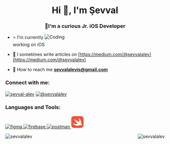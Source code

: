 <h1 align="center">Hi 👋, I'm Şevval</h1>
<h3 align="center">🌻I'm a curious Jr. iOS Developer</h3>
<img align="right" alt="Coding" width="380" src="https://res.cloudinary.com/practicaldev/image/fetch/s--2bZIjPGC--/c_limit%2Cf_auto%2Cfl_progressive%2Cq_66%2Cw_880/https://dev-to-uploads.s3.amazonaws.com/i/d4tvukbt5mra37cvwklk.gif">

- ⭐️ I’m currently working on iOS

- 📒 I sometimes write articles on [https://medium.com/@sevvalalev](https://medium.com/@sevvalalev)

- 📩 How to reach me **sevvalalevis@gmail.com**


<h3 align="left">Connect with me:</h3>
<p align="left">
<a href="https://linkedin.com/in/şevval-alev" target="blank"><img align="center" src="https://raw.githubusercontent.com/rahuldkjain/github-profile-readme-generator/master/src/images/icons/Social/linked-in-alt.svg" alt="şevval-alev" height="30" width="40" /></a>
<a href="https://medium.com/@sevvalalev" target="blank"><img align="center" src="https://raw.githubusercontent.com/rahuldkjain/github-profile-readme-generator/master/src/images/icons/Social/medium.svg" alt="@sevvalalev" height="30" width="40" /></a>
</p>

<h3 align="left">Languages and Tools:</h3>
<p align="left"> <a href="https://www.figma.com/" target="_blank" rel="noreferrer"> <img src="https://www.vectorlogo.zone/logos/figma/figma-icon.svg" alt="figma" width="40" height="40"/> </a> <a href="https://firebase.google.com/" target="_blank" rel="noreferrer"> <img src="https://www.vectorlogo.zone/logos/firebase/firebase-icon.svg" alt="firebase" width="40" height="40"/> </a> <a href="https://postman.com" target="_blank" rel="noreferrer"> <img src="https://www.vectorlogo.zone/logos/getpostman/getpostman-icon.svg" alt="postman" width="40" height="40"/> </a> <a href="https://developer.apple.com/swift/" target="_blank" rel="noreferrer"> <img src="https://raw.githubusercontent.com/devicons/devicon/master/icons/swift/swift-original.svg" alt="swift" width="40" height="40"/> </a> </p>


<p><img align="left" src="https://github-readme-stats.vercel.app/api/top-langs?username=sevvalalev&show_icons=true&title_color=a83200&text_color=ffffff&bg_color=000000&locale=en&layout=compact" alt="sevvalalev" /></p>

<p>&nbsp;<img align="right" src="https://github-readme-stats.vercel.app/api?username=sevvalalev&show_icons=true&title_color=a83201&text_color=ffffff&bg_color=000000&locale=en" alt="sevvalalev" /></p>
